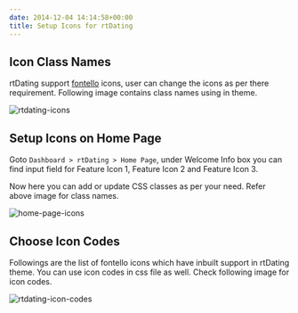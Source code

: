 ```yaml
---
date: 2014-12-04 14:14:58+00:00
title: Setup Icons for rtDating
---
```


## Icon Class Names

rtDating support [fontello](http://fontello.com/) icons, user can change the icons as per there requirement. Following image contains class names using in theme.

![rtdating-icons](https://cloud.githubusercontent.com/assets/1140315/5297539/d49868ac-7bd5-11e4-9f01-611a10b6298b.png)


## Setup Icons on Home Page


Goto `Dashboard > rtDating > Home Page`, under Welcome Info box you can find input field for Feature Icon 1, Feature Icon 2 and Feature Icon 3.

Now here you can add or update CSS classes as per your need. Refer above image for class names.

![home-page-icons](https://cloud.githubusercontent.com/assets/1140315/5297726/2619ae78-7bd8-11e4-84c5-d45764fbd295.png)


## Choose Icon Codes


Followings are the list of fontello icons which have inbuilt support in rtDating theme. You can use icon codes in css file as well. Check following image for icon codes.

![rtdating-icon-codes](https://cloud.githubusercontent.com/assets/1140315/5297996/d4ac8b74-7bdb-11e4-8c0d-e515c583d288.png)
